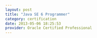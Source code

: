 ```yaml
---
layout: post
title: "Java SE 6 Programmer"
category: certification
date: 2013-05-06 18:25:53
provider: Oracle Certified Professional
---
```

